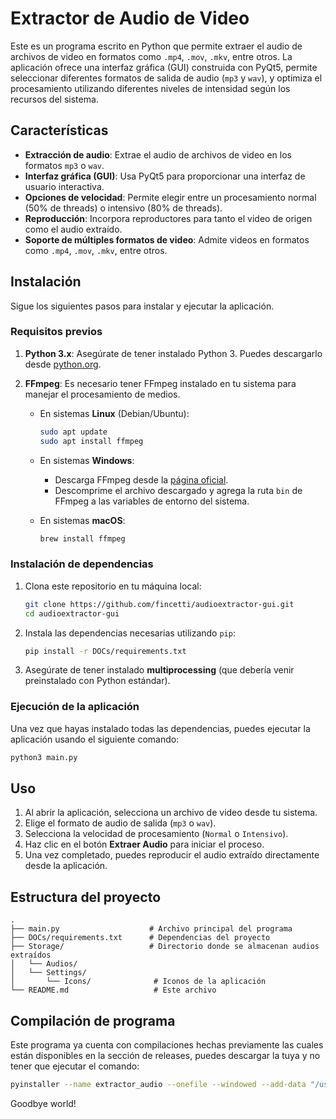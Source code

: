 # Extractor de Audio de Video

Este es un programa escrito en Python que permite extraer el audio de archivos de video en formatos como `.mp4`, `.mov`, `.mkv`, entre otros. La aplicación ofrece una interfaz gráfica (GUI) construida con PyQt5, permite seleccionar diferentes formatos de salida de audio (`mp3` y `wav`), y optimiza el procesamiento utilizando diferentes niveles de intensidad según los recursos del sistema.

## Características

- **Extracción de audio**: Extrae el audio de archivos de video en los formatos `mp3` o `wav`.
- **Interfaz gráfica (GUI)**: Usa PyQt5 para proporcionar una interfaz de usuario interactiva.
- **Opciones de velocidad**: Permite elegir entre un procesamiento normal (50% de threads) o intensivo (80% de threads).
- **Reproducción**: Incorpora reproductores para tanto el video de origen como el audio extraído.
- **Soporte de múltiples formatos de video**: Admite videos en formatos como `.mp4`, `.mov`, `.mkv`, entre otros.

## Instalación

Sigue los siguientes pasos para instalar y ejecutar la aplicación.

### Requisitos previos

1. **Python 3.x**: Asegúrate de tener instalado Python 3. Puedes descargarlo desde [python.org](https://www.python.org/downloads/).
2. **FFmpeg**: Es necesario tener FFmpeg instalado en tu sistema para manejar el procesamiento de medios.

   - En sistemas **Linux** (Debian/Ubuntu):

     ```bash
     sudo apt update
     sudo apt install ffmpeg
     ```

   - En sistemas **Windows**:
     - Descarga FFmpeg desde la [página oficial](https://ffmpeg.org/download.html).
     - Descomprime el archivo descargado y agrega la ruta `bin` de FFmpeg a las variables de entorno del sistema.
   
   - En sistemas **macOS**:

     ```bash
     brew install ffmpeg
     ```

### Instalación de dependencias

1. Clona este repositorio en tu máquina local:

   ```bash
   git clone https://github.com/fincetti/audioextractor-gui.git
   cd audioextractor-gui
   ```

2. Instala las dependencias necesarias utilizando `pip`:

   ```bash
   pip install -r DOCs/requirements.txt
   ```

3. Asegúrate de tener instalado **multiprocessing** (que debería venir preinstalado con Python estándar).

### Ejecución de la aplicación

Una vez que hayas instalado todas las dependencias, puedes ejecutar la aplicación usando el siguiente comando:

```bash
python3 main.py
```

## Uso

1. Al abrir la aplicación, selecciona un archivo de video desde tu sistema.
2. Elige el formato de audio de salida (`mp3` o `wav`).
3. Selecciona la velocidad de procesamiento (`Normal` o `Intensivo`).
4. Haz clic en el botón **Extraer Audio** para iniciar el proceso.
5. Una vez completado, puedes reproducir el audio extraído directamente desde la aplicación.

## Estructura del proyecto

```plaintext
.
├── main.py                    # Archivo principal del programa
├── DOCs/requirements.txt      # Dependencias del proyecto
├── Storage/                   # Directorio donde se almacenan audios extraídos
│   └── Audios/
│   └── Settings/
│       └── Icons/              # Iconos de la aplicación
└── README.md                   # Este archivo
```

## Compilación de programa
Este programa ya cuenta con compilaciones hechas previamente las cuales están disponibles en la sección de releases, puedes descargar la tuya y no tener que ejecutar el comando:

```bash
pyinstaller --name extractor_audio --onefile --windowed --add-data "/usr/bin/ffmpeg:." main.py
```

Goodbye world!